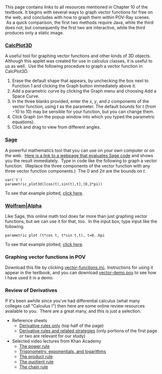 
This page contains links to all resources mentioned in Chapter 10 of the
textbook. It begins with several ways to graph vector functions for free on
the web, and concludes with how to graph them within POV-Ray scenes.  As a
quick comparison, the first two methods require Java, while the third does
not; but consequently the first two are interactive, while the third
produces only a static image.

### [CalcPlot3D](http://web.monroecc.edu/manila/webfiles/calcNSF/JavaCode/CalcPlot3D.htm)

A useful tool for graphing vector functions and other kinds of 3D objects.
Although this applet was created for use in calculus classes, it is useful
to us as well.  Use the following procedure to graph a vector function in
CalcPlot3D.

  1. Erase the default shape that appears, by unchecking the box next to
     Function 1 and clicking the Graph button immediately above it.
  2. Add a parametric curve by clicking the Graph menu and choosing Add a
     Space Curve.
  3. In the three blanks provided, enter the $x$, $y$, and $z$ components
     of the vector function, using $t$ as the parameter. The default bounds
     for $t$ (from $-10$ to $10$) may be sensible for your function, but you
     can change them.
  4. Click Graph (on the popup window into which you typed the parametric
     equations).
  5. Click and drag to view from different angles.

### [Sage](http://www.sagemath.org)

A powerful mathematics tool that you can use on your own computer or on the
web.  [Here is a link to a webpage that evaluates Sage
code](http://aleph.sagemath.org) and shows you the result immediately.  Type
in code like the following to graph a vector function.  (Replace the three
components of the vector function with any three vector function
components.)  The $0$ and $2\pi$ are the bounds on $t$.

```sage
var('t')
parametric_plot3d([cos(t),sin(t),t],(0,2*pi))
```

To see that example plotted, [click here](http://aleph.sagemath.org/?z=eJwrSyzSUC9R1-TlKkgsSsxNLSnKTI4vyMkvMU7RiE7OL9Yo0dQpzswDUSWxOhoGOkZaBZmamgD6qRFN&lang=sage).

### [Wolfram|Alpha](http://www.wolframalpha.com)

Like Sage, this online math tool does far more than just graphing vector
functions, but we can use it for that, too.  In the input box, type input
like the following.

```
parametric plot (t*cos t, t*sin t,t), t=0..6pi
```

To see that example plotted, [click
here](http://www.wolframalpha.com/input/?i=parametric+plot+%28t*cos+t%2C+t*sin+t%2Ct%29%2C+t%3D0..6pi).

### Graphing vector functions in POV

Download this file by clicking
[vector-functions.inc](https://www.dropbox.com/s/t10l4e64sibkqw8/vector-functions.inc?dl=0).
Instructions for using it appear in the textbook, and you can download
[vector-demo.pov](https://www.dropbox.com/s/ojvaunnnd8gee1b/vector-demo.pov?dl=0)
to see how I have used it in a demo.

### Review of Derivatives

If it's been awhile since you've had differential calculus (what many
colleges call "Calculus I") then here are some online review resources
available to you.  There are a great many, and this is just a selection.

  * Reference sheets
      * [Derivative rules
        only](http://math.arizona.edu/~calc/Rules.pdf) (top half of the
        page)
      * [Derivative rules and related
        strategies](http://tutorial.math.lamar.edu/pdf/Calculus_Cheat_Sheet_Derivatives.pdf)
        (only portions of the first page or two are relevant for our study)
  * Selected video lectures from Khan Academy
      * [The power
        rule](https://www.khanacademy.org/math/calculus/differential-calculus/power_rule_tutorial/v/power-rule)
      * [Trigonometry, exponentials, and
        logarithms](https://www.khanacademy.org/math/calculus/differential-calculus/chain_rule/v/derivatives-of-sin-x--cos-x--tan-x--e-x-and-ln-x)
      * [The product
        rule](https://www.khanacademy.org/math/calculus/differential-calculus/product_rule/v/applying-the-product-rule-for-derivatives)
      * [The quotient
        rule](https://www.khanacademy.org/math/calculus/differential-calculus/product_rule/v/quotient-rule-for-derivative-of-tan-x)
      * [The chain
        rule](https://www.khanacademy.org/math/calculus/differential-calculus/chain_rule/v/chain-rule-definition-and-example)

